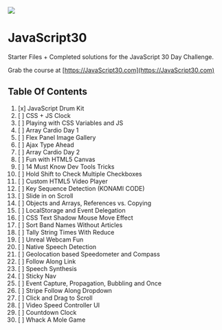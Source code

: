 ﻿![](https://javascript30.com/images/JS3-social-share.png)

# JavaScript30

Starter Files + Completed solutions for the JavaScript 30 Day Challenge.

Grab the course at [https://JavaScript30.com](https://JavaScript30.com)

## Table Of Contents

01. [x] JavaScript Drum Kit
02. [ ] CSS + JS Clock
03. [ ] Playing with CSS Variables and JS
04. [ ] Array Cardio Day 1
05. [ ] Flex Panel Image Gallery
06. [ ] Ajax Type Ahead
07. [ ] Array Cardio Day 2
08. [ ] Fun with HTML5 Canvas
09. [ ] 14 Must Know Dev Tools Tricks
10. [ ] Hold Shift to Check Multiple Checkboxes
11. [ ] Custom HTML5 Video Player
12. [ ] Key Sequence Detection (KONAMI CODE)
13. [ ] Slide in on Scroll
14. [ ] Objects and Arrays, References vs. Copying
15. [ ] LocalStorage and Event Delegation
16. [ ] CSS Text Shadow Mouse Move Effect
17. [ ] Sort Band Names Without Articles
18. [ ] Tally String Times With Reduce
19. [ ] Unreal Webcam Fun
20. [ ] Native Speech Detection
21. [ ] Geolocation based Speedometer and Compass
22. [ ] Follow Along Link
23. [ ] Speech Synthesis
24. [ ] Sticky Nav
25. [ ] Event Capture, Propagation, Bubbling and Once
26. [ ] Stripe Follow Along Dropdown
27. [ ] Click and Drag to Scroll
28. [ ] Video Speed Controller UI
29. [ ] Countdown Clock
30. [ ] Whack A Mole Game
